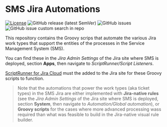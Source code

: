 # SMS Jira Automations

[![License](https://img.shields.io/badge/License-Apache_2.0-blue.svg)](https://opensource.org/licenses/Apache-2.0)
![GitHub release (latest SemVer)](https://img.shields.io/github/v/release/thebe14/sms-script-listeners?color=darkcyan&label=Release&include_prereleases)
![GitHub issues](https://img.shields.io/github/issues/thebe14/sms-script-listeners?label=Issues)
![GitHub issue custom search in repo](https://img.shields.io/github/issues-search/thebe14/sms-script-listeners?label=Bugs&color=red&query=is%3Aopen%20label%3Abug)

This repository contains the Groovy scrips that automate the various Jira
work types that support the entities of the processes in the Service Management
System (SMS).

You can find these in the _Jira Admin Settings_ of the Jira site where SMS is
deployed, section **Apps**, then navigate to _ScriptRunner/Script Listeners_.

[ScriptRunner for Jira Cloud](https://docs.adaptavist.com/sr4jc/latest/get-started)
must the added to the Jira site for these Groovy scripts to function. 

> Note that the automations that power the work types (aka ticket types) in the
> SMS Jira are either implemented with **Jira-native rules** (see the
> _Jira Admin Settings_ of the Jira site where SMS is deployed, section
> **System**, then navigate to _Automation/Global automation_), or
> **Groovy scripts** for the cases where more advanced processing wass required
> than what was feasible to build in the Jira-native visual rule builder.
